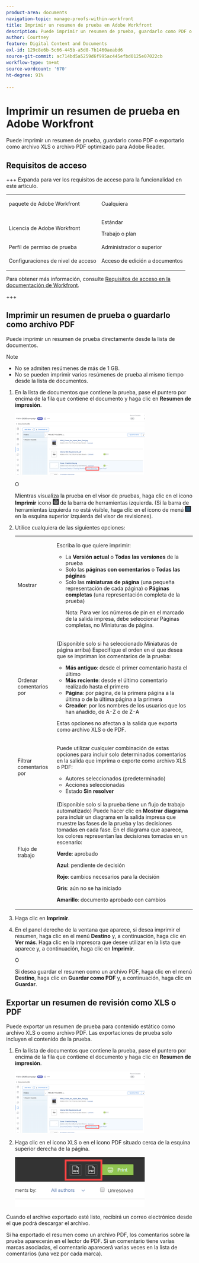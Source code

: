```yaml
---
product-area: documents
navigation-topic: manage-proofs-within-workfront
title: Imprimir un resumen de prueba en Adobe Workfront
description: Puede imprimir un resumen de prueba, guardarlo como PDF o exportarlo como archivo XLS o archivo PDF optimizado para Adobe Reader.
author: Courtney
feature: Digital Content and Documents
exl-id: 129c8e6b-5c66-445b-a5d0-7b1460aeabd6
source-git-commit: ac714bd5a5259d6f995ac445efbd0125e07022cb
workflow-type: tm+mt
source-wordcount: '670'
ht-degree: 91%

---
```


# Imprimir un resumen de prueba en Adobe Workfront

Puede imprimir un resumen de prueba, guardarlo como PDF o exportarlo como archivo XLS o archivo PDF optimizado para Adobe Reader.

## Requisitos de acceso

+++ Expanda para ver los requisitos de acceso para la funcionalidad en este artículo.

<table style="table-layout:auto"> 
 <col> 
 <col> 
 <tbody> 
  <tr> 
   <td role="rowheader">paquete de Adobe Workfront</td> 
   <td> <p>Cualquiera</p> </td> 
  </tr> 
  <tr> 
   <td role="rowheader">Licencia de Adobe Workfront</td> 
   <td> 
   <p>Estándar</p>
   <p>Trabajo o plan</p>
    </td> 
  </tr> 
  <tr> 
   <td role="rowheader">Perfil de permiso de prueba </td> 
   <td>Administrador o superior</td> 
  </tr> 
  <tr> 
   <td role="rowheader">Configuraciones de nivel de acceso</td> 
   <td> <p>Acceso de edición a documentos</p> </td> 
  </tr> 
 </tbody> 
</table>

Para obtener más información, consulte [Requisitos de acceso en la documentación de Workfront](/help/quicksilver/administration-and-setup/add-users/access-levels-and-object-permissions/access-level-requirements-in-documentation.md).

+++

## Imprimir un resumen de prueba o guardarlo como archivo PDF

Puede imprimir un resumen de prueba directamente desde la lista de documentos.

>[!NOTE]
>
>* No se admiten resúmenes de más de 1 GB.
>* No se pueden imprimir varios resúmenes de prueba al mismo tiempo desde la lista de documentos.

1. En la lista de documentos que contiene la prueba, pase el puntero por encima de la fila que contiene el documento y haga clic en **Resumen de impresión**.

   ![proof_printsummary.png](assets/proof-printsummary-350x166.png)

   O

   Mientras visualiza la prueba en el visor de pruebas, haga clic en el icono **Imprimir** icono ![Imprimir icono](assets/print-icon-in-pv.png) de la barra de herramientas izquierda. (Si la barra de herramientas izquierda no está visible, haga clic en el icono de menú ![Icono de menú](assets/menu-icon-in-pv.png) en la esquina superior izquierda del visor de revisiones).

1. Utilice cualquiera de las siguientes opciones:

   <table style="table-layout:auto"> 
    <col> 
    <col> 
    <tbody> 
     <tr> 
      <td role="rowheader">Mostrar</td> 
      <td> <p>Escriba lo que quiere imprimir:</p> 
       <ul> 
        <li>La <strong>Versión actual</strong> o <strong>Todas las versiones</strong> de la prueba</li> 
        <li>Solo las <strong>páginas con comentarios</strong> o <strong>Todas las páginas</strong></li> 
        <li>Solo las <strong>miniaturas de página</strong> (una pequeña representación de cada página) o <strong>Páginas completas</strong> (una representación completa de la prueba)<br></li> 
        <p>Nota: Para ver los números de pin en el marcado de la salida impresa, debe seleccionar Páginas completas, no Miniaturas de página. </p> 
       </ul> </td> 
     </tr> 
     <tr> 
      <td role="rowheader">Ordenar comentarios por</td> 
      <td> <p>(Disponible solo si ha seleccionado Miniaturas de página arriba) Especifique el orden en el que desea que se impriman los comentarios de la prueba:</p> 
       <ul> 
        <li><strong>Más antiguo</strong>: desde el primer comentario hasta el último</li> 
        <li><strong>Más reciente</strong>: desde el último comentario realizado hasta el primero</li> 
        <li><strong>Página</strong>: por página, de la primera página a la última o de la última página a la primera</li> 
        <li><strong>Creador</strong>: por los nombres de los usuarios que los han añadido, de A-Z o de Z-A</li> 
       </ul> <p>Estas opciones no afectan a la salida que exporta como archivo XLS o de PDF.</p> </td> 
     </tr> 
     <tr> 
      <td role="rowheader">Filtrar comentarios por</td> 
      <td> <p>Puede utilizar cualquier combinación de estas opciones para incluir solo determinados comentarios en la salida que imprima o exporte como archivo XLS o PDF:</p> 
       <ul> 
        <li>Autores seleccionados (predeterminado)</li> 
        <li>Acciones seleccionadas</li> 
        <li>Estado <strong>Sin resolver</strong></li> 
       </ul> </td> 
     </tr> 
     <tr> 
      <td role="rowheader">Flujo de trabajo</td> 
      <td> <p>(Disponible solo si la prueba tiene un flujo de trabajo automatizado) Puede hacer clic en <strong>Mostrar diagrama</strong> para incluir un diagrama en la salida impresa que muestre las fases de la prueba y las decisiones tomadas en cada fase. En el diagrama que aparece, los colores representan las decisiones tomadas en un escenario:</p> <p><strong>Verde</strong>: aprobado</p> <p><strong>Azul</strong>: pendiente de decisión</p> <p><strong>Rojo</strong>: cambios necesarios para la decisión</p> <p><strong>Gris</strong>: aún no se ha iniciado</p> <p><strong>Amarillo</strong>: documento aprobado con cambios</p> </td> 
     </tr> 
    </tbody> 
   </table>

1. Haga clic en **Imprimir**.
1. En el panel derecho de la ventana que aparece, si desea imprimir el resumen, haga clic en el menú **Destino** y, a continuación, haga clic en **Ver más**. Haga clic en la impresora que desee utilizar en la lista que aparece y, a continuación, haga clic en **Imprimir**.

   O

   Si desea guardar el resumen como un archivo PDF, haga clic en el menú **Destino**, haga clic en **Guardar como PDF** y, a continuación, haga clic en **Guardar**.

## Exportar un resumen de revisión como XLS o PDF

Puede exportar un resumen de prueba para contenido estático como archivo XLS o como archivo PDF. Las exportaciones de prueba solo incluyen el contenido de la prueba.

1. En la lista de documentos que contiene la prueba, pase el puntero por encima de la fila que contiene el documento y haga clic en **Resumen de impresión**.

   ![proof_printsummary.png](assets/proof-printsummary-350x166.png)

1. Haga clic en el icono XLS o en el icono PDF situado cerca de la esquina superior derecha de la página.

   ![Icono de XLS PDF](assets/xls-pdf-icons-350x136.png)

Cuando el archivo exportado esté listo, recibirá un correo electrónico desde el que podrá descargar el archivo.

Si ha exportado el resumen como un archivo PDF, los comentarios sobre la prueba aparecerán en el lector de PDF. Si un comentario tiene varias marcas asociadas, el comentario aparecerá varias veces en la lista de comentarios (una vez por cada marca).
